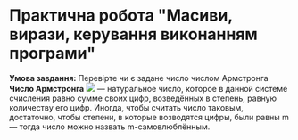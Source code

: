 # Практична робота "Масиви, вирази, керування виконанням програми"

**Умова завдання:** Перевірте чи є задане число числом Армстронга
**Число Армстронга** <img src ="https://wikimedia.org/api/rest_v1/media/math/render/svg/0630ff7cadb1376aeb5c5c0733b1809953f6b188">  — натуральное число, которое в данной системе счисления равно сумме своих цифр, возведённых в степень, равную количеству его цифр. Иногда, чтобы считать число таковым, достаточно, чтобы степени, в которые возводятся цифры, были равны m — тогда число можно назвать m-самовлюблённым.
